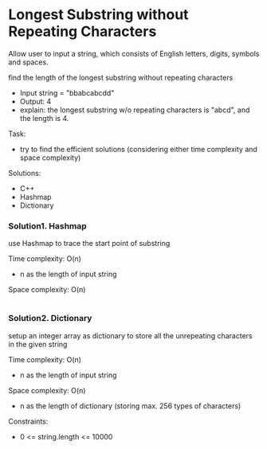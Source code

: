 # Longest Substring without Repeating Characters

Allow user to input a string, which consists of English letters, digits, symbols and spaces.

find the length of the longest substring without repeating characters

- Input string = "bbabcabcdd"
- Output: 4
- explain: the longest substring w/o repeating characters is "abcd", and the length is 4.

Task:
- try to find the efficient solutions (considering either time complexity and space complexity)

Solutions:
- C++
- Hashmap
- Dictionary

### Solution1. Hashmap 
use Hashmap to trace the start point of substring

Time complexity: O(n)
- n as the length of input string 

Space complexity: O(n)

#
### Solution2. Dictionary
setup an integer array as dictionary to store all the unrepeating characters in the given string

Time complexity: O(n)
- n as the length of input string 

Space complexity: O(n)
- n as the length of dictionary (storing max. 256 types of characters)

Constraints:
- 0 <= string.length <= 10000
